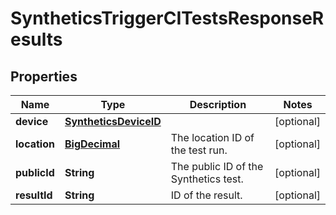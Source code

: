 

# SyntheticsTriggerCITestsResponseResults

## Properties

Name | Type | Description | Notes
------------ | ------------- | ------------- | -------------
**device** | [**SyntheticsDeviceID**](SyntheticsDeviceID.md) |  |  [optional]
**location** | [**BigDecimal**](BigDecimal.md) | The location ID of the test run. |  [optional]
**publicId** | **String** | The public ID of the Synthetics test. |  [optional]
**resultId** | **String** | ID of the result. |  [optional]



